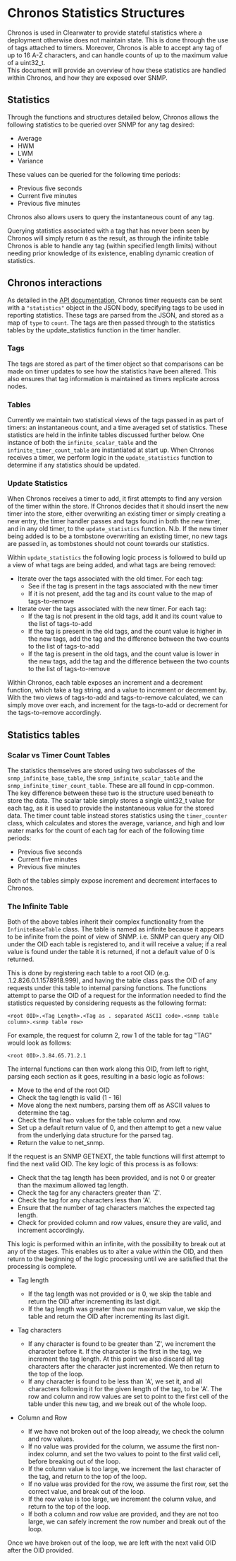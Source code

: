 # Chronos Statistics Structures

Chronos is used in Clearwater to provide stateful statistics where a deployment otherwise does not maintain state. This is done through the use of tags attached to timers. Moreover, Chronos is able to accept any tag of up to 16 A-Z characters, and can handle counts of up to the maximum value of a uint32_t.  
This document will provide an overview of how these statistics are handled within Chronos, and how they are exposed over SNMP.

## Statistics

Through the functions and structures detailed below, Chronos allows the following statistics to be queried over SNMP for any tag desired:

* Average
* HWM
* LWM
* Variance

These values can be queried for the following time periods:

* Previous five seconds
* Current five minutes
* Previous five minutes

Chronos also allows users to query the instantaneous count of any tag.

Querying statistics associated with a tag that has never been seen by Chronos will simply return `0` as the result, as through the infinite table Chronos is able to handle any tag (within specified length limits) without needing prior knowledge of its existence, enabling dynamic creation of statistics.

## Chronos interactions

As detailed in the [API documentation](api.md), Chronos timer requests can be sent with a `"statistics"` object in the JSON body, specifying tags to be used in reporting statistics. These tags are parsed from the JSON, and stored as a map of `type` to `count`. The tags are then passed through to the statistics tables by the update_statistics function in the timer handler.

### Tags

The tags are stored as part of the timer object so that comparisons can be made on timer updates to see how the statistics have been altered. This also ensures that tag information is maintained as timers replicate across nodes.

### Tables 

Currently we maintain two statistical views of the tags passed in as part of timers: an instantaneous count, and a time averaged set of statistics. These statistics are held in the infinite tables discussed further below. One instance of both the `infinite_scalar_table` and the `infinite_timer_count_table` are instantiated at start up. When Chronos receives a timer, we perform logic in the `update_statistics` function to determine if any statistics should be updated.

### Update Statistics 

When Chronos receives a timer to add, it first attempts to find any version of the timer within the store. If Chronos decides that it should insert the new timer into the store, either overwriting an existing timer or simply creating a new entry, the timer handler passes and tags found in both the new timer, and in any old timer, to the `update_statistics` function. N.b. If the new timer being added is to be a tombstone overwriting an existing timer, no new tags are passed in, as tombstones should not count towards our statistics.

Within `update_statistics` the following logic process is followed to build up a view of what tags are being added, and what tags are being removed:

* Iterate over the tags associated with the old timer. For each tag:
  * See if the tag is present in the tags associated with the new timer
  * If it is not present, add the tag and its count value to the map of tags-to-remove
* Iterate over the tags associated with the new timer. For each tag:
  * If the tag is not present in the old tags, add it and its count value to the list of tags-to-add
  * If the tag is present in the old tags, and the count value is higher in the new tags, add the tag and the difference between the two counts to the list of tags-to-add
  * If the tag is present in the old tags, and the count value is lower in the new tags, add the tag and the difference between the two counts to the list of tags-to-remove

Within Chronos, each table exposes an increment and a decrement function, which take a tag string, and a value to increment or decrement by. With the two views of tags-to-add and tags-to-remove calculated, we can simply move over each, and increment for the tags-to-add or decrement for the tags-to-remove accordingly.

## Statistics tables

### Scalar vs Timer Count Tables

The statistics themselves are stored using two subclasses of the `snmp_infinite_base_table`, the `snmp_infinite_scalar_table` and the `snmp_infinite_timer_count_table`. These are all found in cpp-common.  
The key difference between these two is the structure used beneath to store the data. The scalar table simply stores a single uint32_t value for each tag, as it is used to provide the instantaneous value for the stored data. The timer count table instead stores statistics using the `timer_counter` class, which calculates and stores the average, variance, and high and low water marks for the count of each tag for each of the following time periods:

* Previous five seconds
* Current five minutes
* Previous five minutes

Both of the tables simply expose increment and decrement interfaces to Chronos.

### The Infinite Table

Both of the above tables inherit their complex functionality from the `InfiniteBaseTable` class. The table is named as infinite because it appears to be infinite from the point of view of SNMP. i.e. SNMP can query any OID under the OID each table is registered to, and it will receive a value; if a real value is found under the table it is returned, if not a default value of 0 is returned.

This is done by registering each table to a root OID (e.g. .1.2.826.0.1.1578918.999), and having the table class pass the OID of any requests under this table to internal parsing functions. The functions attempt to parse the OID of a request for the information needed to find the statistics requested by considering requests as the following format:

`<root OID>.<Tag Length>.<Tag as . separated ASCII code>.<snmp table column>.<snmp table row>`

For example, the request for column 2, row 1 of the table for tag "TAG" would look as follows:

`<root OID>.3.84.65.71.2.1`

The internal functions can then work along this OID, from left to right, parsing each section as it goes, resulting in a basic logic as follows:

* Move to the end of the root OID
* Check the tag length is valid (1 - 16)
* Move along the next <tag length> numbers, parsing them off as ASCII values to determine the tag.
* Check the final two values for the table column and row.
* Set up a default return value of 0, and then attempt to get a new value from the underlying data structure for the parsed tag.
* Return the value to net_snmp.

If the request is an SNMP GETNEXT, the table functions will first attempt to find the next valid OID. The key logic of this process is as follows:

* Check that the tag length has been provided, and is not 0 or greater than the maximum allowed tag length.
* Check the tag for any characters greater than 'Z'.
* Check the tag for any characters less than 'A'.
* Ensure that the number of tag characters matches the expected tag length.
* Check for provided column and row values, ensure they are valid, and increment accordingly.

This logic is performed within an infinite, with the possibility to break out at any of the stages. This enables us to alter a value within the OID, and then return to the beginning of the logic processing until we are satisfied that the processing is complete.

* Tag length
  * If the tag length was not provided or is 0, we skip the table and return the OID after incrementing its last digit.
  * If the tag length was greater than our maximum value, we skip the table and return the OID after incrementing its last digit.

* Tag characters
  * If any character is found to be greater than 'Z', we increment the character before it. If the character is the first in the tag, we increment the tag length. At this point we also discard all tag characters after the character just incremented. We then return to the top of the loop.
  * If any character is found to be less than 'A', we set it, and all characters following it for the given length of the tag, to be 'A'. The row and column and row values are set to point to the first cell of the table under this new tag, and we break out of the whole loop.

* Column and Row
  * If we have not broken out of the loop already, we check the column and row values.
  * If no value was provided for the column, we assume the first non-index column, and set the two values to point to the first valid cell, before breaking out of the loop.
  * If the column value is too large, we increment the last character of the tag, and return to the top of the loop.
  * If no value was provided for the row, we assume the first row, set the correct value, and break out of the loop.
  * If the row value is too large, we increment the column value, and return to the top of the loop.
  * If both a column and row value are provided, and they are not too large, we can safely increment the row number and break out of the loop.

Once we have broken out of the loop, we are left with the next valid OID after the OID provided.
